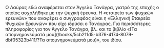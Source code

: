 Ο Λαύρας εδώ αναφέρεται στον Άγγελο Τανάγρα, γιατρό της εποχής ο οποίος ασχολήθηκε με την ψυχική έρευνα. Η «εταιρεία των
ψυχικών ερευνών» που αναφέρει ο συγγραφέας είναι η «Ελληνική Εταιρεία Ψυχικών Ερευνών» που είχε ιδρύσει ο Τανάγρας.
Για περισσότερες πληροφορίες για τον Άγγελο Τανάγρα, βλ. και το βιβλίο 
«[Τα απομνημονεύματά μου](/books/5cb211d5-b376-4174-8079-dbf05323b411/?Τα απομνημονεύματά μου)», του ιδίου.
